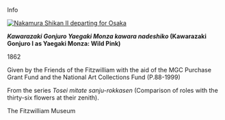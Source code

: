 Info

[![Nakamura Shikan II departing for Osaka](Kunisada_Loan_206_small1.jpg)](KUN/kunisada/Kunisada%20Loan%20206.jpg)

**_Kawarazaki Gonjuro Yaegaki Monza kawara nadeshiko_ (Kawarazaki Gonjuro I as Yaegaki Monza: Wild Pink)**

1862

Given by the Friends of the Fitzwilliam with the aid of the MGC Purchase Grant Fund and the National Art Collections Fund (P.88-1999)

From the series _Tosei mitate sanju-rokkasen_ (Comparison of roles with the thirty-six flowers at their zenith).



The Fitzwilliam Museum
